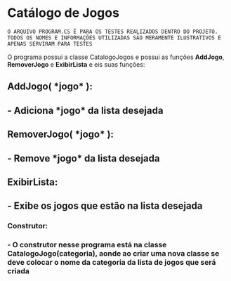 # Catálogo de Jogos

```O ARQUIVO PROGRAM.CS É PARA OS TESTES REALIZADOS DENTRO DO PROJETO. TODOS OS NOMES E INFORMAÇÕES UTILIZADAS SÃO MERAMENTE ILUSTRATIVOS E APENAS SERVIRAM PARA TESTES```

O programa possui a classe CatalogoJogos e possui as funções **AddJogo**, **RemoverJogo** e **ExibirLista** e eis suas funções:

<h2>AddJogo( *jogo* ):<h2>
- Adiciona *jogo* da lista desejada

<h2>RemoverJogo( *jogo* ):<h2>
- Remove *jogo* da lista desejada

<h2>ExibirLista:<h2>
- Exibe os jogos que estão na lista desejada

<h3>Construtor:<h3>
- O construtor nesse programa está na classe CatalogoJogo(categoria), aonde ao criar uma nova classe se deve colocar o nome da categoria da lista de jogos que será criada


